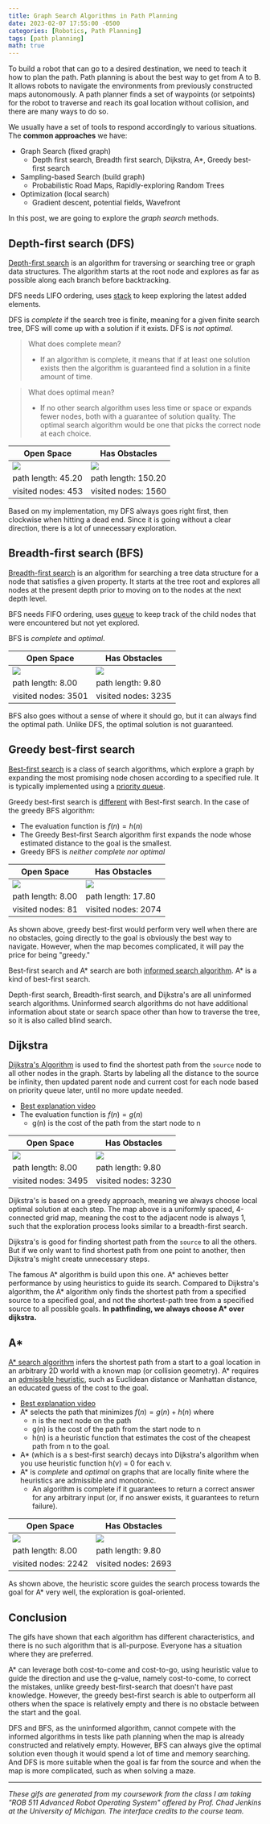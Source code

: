 ```yaml
---
title: Graph Search Algorithms in Path Planning
date: 2023-02-07 17:55:00 -0500
categories: [Robotics, Path Planning]
tags: [path planning] 
math: true
---
```



To build a robot that can go to a desired destination, we need to teach it how to plan the path. Path planning is about the best way to get from A to B. It allows robots to navigate the environments from previously constructed maps autonomously. A path planner finds a set of waypoints (or setpoints) for the robot to traverse and reach its goal location without collision, and there are many ways to do so.


We usually have a set of tools to respond accordingly to various situations. The **common approaches** we have:
- Graph Search (fixed graph)
  - Depth first search, Breadth first search, Dijkstra, A*, Greedy best-first search
- Sampling-based Search (build graph)
  - Probabilistic Road Maps, Rapidly-exploring Random Trees
- Optimization (local search)
  - Gradient descent, potential fields, Wavefront

In this post, we are going to explore the *graph search* methods.


## Depth-first search (DFS)


[Depth-first search](https://en.wikipedia.org/wiki/Depth-first_search) is an algorithm for traversing or searching tree or graph data structures. The algorithm starts at the root node and explores as far as possible along each branch before backtracking. 

DFS needs LIFO ordering, uses [stack](https://en.wikipedia.org/wiki/Stack_(abstract_data_type)) to keep exploring the latest added elements.

DFS is *complete* if the search tree is finite, meaning for a given finite search tree, DFS will come up with a solution if it exists. DFS is *not optimal*.

> What does complete mean? <br>
> - If an algorithm is complete, it means that if at least one solution exists then the algorithm is guaranteed find a solution in a finite amount of time.

> What does optimal mean? <br>
> - If no other search algorithm uses less time or space or expands fewer nodes, both with a guarantee of solution quality. The optimal search algorithm would be one that picks the correct node at each choice.


|Open Space | Has Obstacles |
| ------- |------- |
|![](\assets/figures/2023-images/2023-02-07-graph-search-algorithms-in-path-planning/dfs_empty.gif) | ![](\assets/figures/2023-images/2023-02-07-graph-search-algorithms-in-path-planning/dfs_obstacles.gif)|
|path length: 45.20 |path length: 150.20 |
|visited nodes: 453|visited nodes: 1560 |

Based on my implementation, my DFS always goes right first, then clockwise when hitting a dead end. Since it is going without a clear direction, there is a lot of unnecessary exploration. 

## Breadth-first search (BFS)

[Breadth-first search](https://en.wikipedia.org/wiki/Breadth-first_search) is an algorithm for searching a tree data structure for a node that satisfies a given property. It starts at the tree root and explores all nodes at the present depth prior to moving on to the nodes at the next depth level. 

BFS needs FIFO ordering, uses [queue](https://en.wikipedia.org/wiki/Queue_(abstract_data_type)) to keep track of the child nodes that were encountered but not yet explored.

BFS is *complete* and *optimal*.

|Open Space | Has Obstacles |
| ------- |------- |
|![](\assets/figures/2023-images/2023-02-07-graph-search-algorithms-in-path-planning/bfs_empty.gif) | ![](\assets/figures/2023-images/2023-02-07-graph-search-algorithms-in-path-planning/bfs_obstacles.gif)|
|path length: 8.00 |path length: 9.80 |
|visited nodes: 3501|visited nodes: 3235 |

BFS also goes without a sense of where it should go, but it can always find the optimal path. Unlike DFS, the optimal solution is not guaranteed.

## Greedy best-first search

[Best-first search](https://en.wikipedia.org/wiki/Best-first_search) is a class of search algorithms, which explore a graph by expanding the most promising node chosen according to a specified rule. It is typically implemented using a [priority queue](https://en.wikipedia.org/wiki/Priority_queue).

Greedy best-first search is [different](https://stackoverflow.com/questions/8374308/is-the-greedy-best-first-search-algorithm-different-from-the-best-first-search-a) with Best-first search. In the case of the greedy BFS algorithm:
- The evaluation function is $f(n)=h(n)$
- The Greedy Best-first Search algorithm first expands the node whose estimated distance to the goal is the smallest.
- Greedy BFS is *neither complete nor optimal*

|Open Space | Has Obstacles |
| ------- |------- |
|![](\assets/figures/2023-images/2023-02-07-graph-search-algorithms-in-path-planning/greedy_empty.gif) | ![](\assets/figures/2023-images/2023-02-07-graph-search-algorithms-in-path-planning/greedy_obstacles.gif)|
|path length: 8.00 |path length: 17.80 |
|visited nodes: 81|visited nodes: 2074|

As shown above, greedy best-first would perform very well when there are no obstacles, going directly to the goal is obviously the best way to navigate. However, when the map becomes complicated, it will pay the price for being "greedy."

Best-first search and A\* search are both [informed search algorithm](https://stackoverflow.com/a/10374370). A* is a kind of best-first search.

Depth-first search, Breadth-first search, and Dijkstra's are all uninformed search algorithms. Uninformed search algorithms do not have additional information about state or search space other than how to traverse the tree, so it is also called blind search.

## Dijkstra

[Dijkstra's Algorithm](https://en.wikipedia.org/wiki/Dijkstra%27s_algorithm) is used to find the shortest path from the `source` node to all other nodes in the graph. Starts by labeling all the distance to the source be infinity, then updated parent node and current cost for each node based on priority queue later, until no more update needed.
- [Best explanation video](https://www.youtube.com/watch?v=pVfj6mxhdMw)
- The evaluation function is $f(n)=g(n)$
  - g(n) is the cost of the path from the start node to n

|Open Space | Has Obstacles |
| ------- |------- |
|![](\assets/figures/2023-images/2023-02-07-graph-search-algorithms-in-path-planning/dijkstra_empty.gif) | ![](\assets/figures/2023-images/2023-02-07-graph-search-algorithms-in-path-planning/dijkstra_obstacles.gif)|
|path length: 8.00 |path length: 9.80 |
|visited nodes: 3495|visited nodes: 3230|

Dijkstra's is based on a greedy approach, meaning we always choose local optimal solution at each step. The map above is a uniformly spaced, 4-connected grid map, meaning the cost to the adjacent node is always 1, such that the exploration process looks similar to a breadth-first search.

Dijkstra's is good for finding shortest path from the `source` to all the others. But if we only want to find shortest path from one point to another, then Dijkstra's might create unnecessary steps.

The famous A\* algorithm is build upon this one. A\* achieves better performance by using heuristics to guide its search. Compared to Dijkstra's algorithm, the A* algorithm only finds the shortest path from a specified source to a specified goal, and not the shortest-path tree from a specified source to all possible goals. **In pathfinding, we always choose A\* over dijkstra.**

## A*

[A* search algorithm](https://en.wikipedia.org/wiki/A*_search_algorithm) infers the shortest path from a start to a goal location in an arbitrary 2D world with a known map (or collision geometry). A* requires an [admissible heuristic](https://en.wikipedia.org/wiki/Admissible_heuristic), such as Euclidean distance or Manhattan distance, an educated guess of the cost to the goal.
- [Best explanation video](https://www.youtube.com/watch?v=eSOJ3ARN5FM)
- A* selects the path that minimizes $f(n)=g(n)+h(n)$ where 
  - n is the next node on the path
  - g(n) is the cost of the path from the start node to n
  - h(n) is a heuristic function that estimates the cost of the cheapest path from n to the goal.
- A* (which is a s best-first search) decays into Dijkstra's algorithm when you use heuristic function h(v)  = 0 for each v.
- A\* is *complete* and *optimal* on graphs that are locally finite where the heuristics are admissible and monotonic.
  - An algorithm is complete if it guarantees to return a correct answer for any arbitrary input (or, if no answer exists, it guarantees to return failure).

|Open Space | Has Obstacles |
| ------- |------- |
|![](\assets/figures/2023-images/2023-02-07-graph-search-algorithms-in-path-planning/Astar_empty.gif) | ![](\assets/figures/2023-images/2023-02-07-graph-search-algorithms-in-path-planning/Astar_obstacles.gif)|
|path length: 8.00 |path length: 9.80 |
|visited nodes: 2242|visited nodes: 2693|

As shown above, the heuristic score guides the search process towards the goal for A* very well, the exploration is goal-oriented.

## Conclusion
The gifs have shown that each algorithm has different characteristics, and there is no such algorithm that is all-purpose. Everyone has a situation where they are preferred. 

A* can leverage both cost-to-come and cost-to-go, using heuristic value to guide the direction and use the g-value, namely cost-to-come, to correct the mistakes, unlike greedy best-first-search that doesn't have past knowledge. However, the greedy best-first search is able to outperform all others when the space is relatively empty and there is no obstacle between the start and the goal. 

DFS and BFS, as the uninformed algorithm, cannot compete with the informed algorithms in tests like path planning when the map is already constructed and relatively empty. However, BFS can always give the optimal solution even though it would spend a lot of time and memory searching. And DFS is more suitable when the goal is far from the source and when the map is more complicated, such as when solving a maze.

---

*These gifs are generated from my coursework from the class I am taking "ROB 511 Advanced Robot Operating System" offered by Prof. Chad Jenkins at the University of Michigan. The interface credits to the course team.*